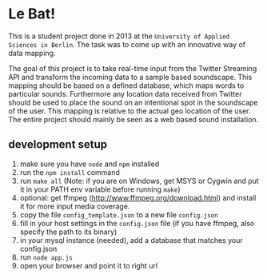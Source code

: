 # Le Bat!

This is a student project done in 2013 at the `University of Applied Sciences in Berlin`. The task was to come up with an innovative way of data mapping.

The goal of this project is to take real-time input from the Twitter Streaming API and transform the incoming data to a sample based soundscape. This mapping should be based on a defined database, which maps words to particular sounds. Furthermore any location data received from Twitter should be used to place the sound on an intentional spot in the soundscape of the user. This mapping is relative to the actual geo location of the user. The entire project should mainly be seen as a web based sound installation.


## development setup

1. make sure you have `node` and `npm` installed
2. run the `npm install` command
3. run `make all` (Note: if you are on Windows, get MSYS or Cygwin and put it in your PATH env variable before running `make`)
4. optional: get ffmpeg (http://www.ffmpeg.org/download.html) and install it for more input media coverage.
5. copy the file `config_template.json` to a new file `config.json`
6. fill in your host settings in the `config.json` file (if you have ffmpeg, also specify the path to its binary)
7. in your mysql instance (needed), add a database that matches your config.json
8. run `node app.js`
9. open your browser and point it to right url
